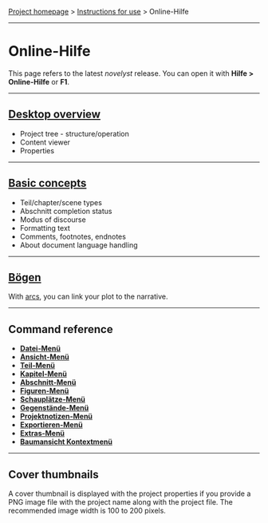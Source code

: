 [Project homepage](../index) > [Instructions for use](../usage) > Online-Hilfe

--- 

# Online-Hilfe

This page refers to the latest *novelyst* release.
You can open it with **Hilfe > Online-Hilfe** or **F1**.

--- 

## [Desktop overview](desktop)

- Project tree - structure/operation
- Content viewer
- Properties

---

## [Basic concepts](basic_concepts)

- Teil/chapter/scene types
- Abschnitt completion status
- Modus of discourse
- Formatting text
- Comments, footnotes, endnotes
- About document language handling

---

## [Bögen](arcs)

With [arcs](arcs), you can link your plot to the narrative.

---

## Command reference

- **[Datei-Menü](file_menu)**
- **[Ansicht-Menü](view_menu)**
- **[Teil-Menü](part_menu)**
- **[Kapitel-Menü](chapter_menu)**
- **[Abschnitt-Menü](scene_menu)**
- **[Figuren-Menü](characters_menu)**
- **[Schauplätze-Menü](locations_menu)**
- **[Gegenstände-Menü](items_menu)**
- **[Projektnotizen-Menü](project_notes_menu)**
- **[Exportieren-Menü](export_menu)**
- **[Extras-Menü](tools_menu)**
- **[Baumansicht Kontextmenü](tree_context_menu)**

---

## Cover thumbnails

A cover thumbnail is displayed with the project properties if you provide 
a PNG image file with the project name along with the project file. 
The recommended image width is 100 to 200 pixels.
